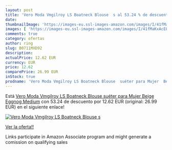 ```yaml
---
layout: post
title: 'Vero Moda Vmgilroy LS Boatneck Blouse  s al 53.24 % de descuento'
date: 
thumbnailImage: 'https://images-eu.ssl-images-amazon.com/images/I/41fMaKxAcEL._SL200_.jpg'
images: [ 'https://images-eu.ssl-images-amazon.com/images/I/41fMaKxAcEL._SL200_.jpg' ]
comments: true
category: ofertas
author: ring
slug: B0711MXD92
description:
actualPrice: 12.62 EUR
currency: EUR
price: 12.62
comparePrice: 26.99 EUR
inStock: true
prodname: 'Vero Moda Vmgilroy LS Boatneck Blouse  suéter para Mujer  Beige  Eggnog   Medium'
---
```


Está [Vero Moda Vmgilroy LS Boatneck Blouse  suéter para Mujer  Beige  Eggnog   Medium](https://www.amazon.es/dp/B0711MXD92/?tag=tolees-21) con 53.24 de descuento por 12.62 EUR (original: 26.99 EUR) en el siguiente enlace!

[![Vero Moda Vmgilroy LS Boatneck Blouse  s](https://images-eu.ssl-images-amazon.com/images/I/41fMaKxAcEL._SL200_.jpg)](https://www.amazon.es/dp/B0711MXD92/?tag=tolees-21)

[Ver la oferta!!](https://www.amazon.es/dp/B0711MXD92/?tag=tolees-21)

Links participate in Amazon Associate program and might generate a comission on qualifying sales



